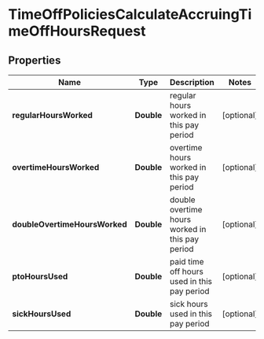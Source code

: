 

# TimeOffPoliciesCalculateAccruingTimeOffHoursRequest



## Properties

| Name | Type | Description | Notes |
|------------ | ------------- | ------------- | -------------|
|**regularHoursWorked** | **Double** | regular hours worked in this pay period |  [optional] |
|**overtimeHoursWorked** | **Double** | overtime hours worked in this pay period |  [optional] |
|**doubleOvertimeHoursWorked** | **Double** | double overtime hours worked in this pay period |  [optional] |
|**ptoHoursUsed** | **Double** | paid time off hours used in this pay period |  [optional] |
|**sickHoursUsed** | **Double** | sick hours used in this pay period |  [optional] |



